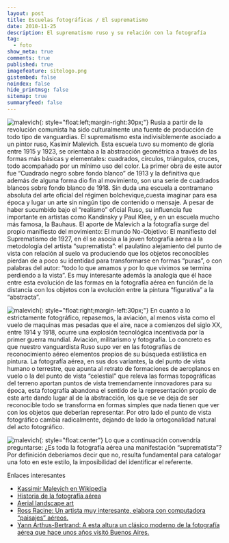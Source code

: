 ```yaml
---
layout: post
title: Escuelas fotográficas / El suprematismo
date: 2010-11-25
description: El suprematismo ruso y su relación con la fotografía
tag:
  - foto
show_meta: true
comments: true
published: true
imagefeature: sitelogo.png
gistembed: false
noindex: false
hide_printmsg: false
sitemap: true
summaryfeed: false
---
```


![malevich][malevich]{: style="float:left;margin-right:30px;"}
Rusia a partir de la revolución comunista ha sido culturalmente una fuente de
producción de todo tipo de vanguardias. El suprematismo esta indivisiblemente
asociado a un pintor ruso, Kasimir Malevich. Esta escuela tuvo su momento de
gloria entre 1915 y 1923, se orientaba a la abstracción geométrica a través de
las formas más básicas y elementales: cuadrados, círculos, triángulos, cruces,
todo acompañado por un mínimo uso del color. La primer obra de este autor fue
“Cuadrado negro sobre fondo blanco” de 1913 y la definitiva que además de
alguna forma dio fin al movimiento, son una serie de cuadrados blancos sobre
fondo blanco de 1918. Sin duda una escuela a contramano absoluta del arte
oficial del régimen bolchevique,cuesta imaginar para esa época y lugar un arte
sin ningún tipo de contenido o mensaje. A pesar de haber sucumbido bajo el
“realismo” oficial Ruso, su influencia fue importante en artistas como
Kandinsky y Paul Klee, y en un escuela mucho más famosa, la Bauhaus.  El aporte
de Malevich a la fotografía surge del propio manifiesto del movimiento: El
mundo No-Objetivo: El manifiesto del Suprematismo de 1927, en él se asocia a la
joven fotografía aérea a la metodología del artista “suprematista”: el
paulatino alejamiento del punto de vista con relación al suelo va produciendo
que los objetos reconocibles pierdan de a poco su identidad para transformarse
en formas “puras”, o con palabras del autor: “todo lo que amamos y por lo que
vivimos se termina perdiendo a la vista”. Es muy interesante además la analogía
que él hace entre esta evolución de las formas en la fotografía aérea en
función de la distancia con los objetos con la evolución entre la pintura
“figurativa” a la “abstracta”.  

![malevich][malevich2]{: style="float:right;margin-left:30px;"} En cuanto a lo
estrictamente fotográfico, repasemos, la aviación, al menos vista como el vuelo
de maquinas mas pesadas que el aire, nace a comienzos del siglo XX, entre 1914
y 1918, ocurre una explosión tecnológica incentivada por la primer guerra
mundial.  Aviación, militarismo y fotografía. Lo concreto es que nuestro
vanguardista Ruso supo ver en las fotografías de reconocimiento aéreo elementos
propios de su búsqueda estilística en pintura. La fotografía aérea, en sus dos
variantes, la del punto de vista humano o terrestre, que apunta al retrato de
formaciones de aeroplanos en vuelo o la del punto de vista “celestial” que
releva las formas topográficas del terreno aportan puntos de vista
tremendamente innovadores para su época, esta fotografía abandona el sentido de
la representación propio de este arte dando lugar al de la abstracción, los que
se ve deja de ser reconocible todo se transforma en formas simples que nada
tienen que ver con los objetos que deberían representar. Por otro lado el punto
de vista fotográfico cambia radicalmente, dejando de lado la ortogonalidad
natural del acto fotográfico.  

![malevich][malevich3]{: style="float:center"} Lo que a continuación convendría
preguntarse: ¿Es toda la fotografía aérea una manifestación “suprematista”? Por
definición deberíamos decir que no, resulta fundamental para catalogar una foto
en este estilo, la imposibilidad del identificar el referente.

Enlaces interesantes 

* [Kassimir Malevich en Wikipedia](http://es.wikipedia.org/wiki/Kazimir_Mal%C3%A9vich)
* [Historia de la fotografía aérea](http://www.papainternational.org/history.html)
* [Aerial landscape art](http://en.wikipedia.org/wiki/Aerial_landscape_art)
* [Ross Racine: Un artista muy interesante, elabora con computadora “paisajes” aéreos.](http://www.rossracine.com/)
* [Yann Arthus-Bertrand: A esta altura un clásico moderno de la fotografía aérea que hace unos años visitó Buenos Aires.](http://www.yannarthusbertrand2.org/)


[malevich]: {{site.baseurl}}/images/2010/Malevich-selfportrait-small.jpg
[malevich2]: {{site.baseurl}}/images/2010/malevitch_02.jpg
[malevich3]: {{site.baseurl}}/images/2010/malevitch_03.jpg
